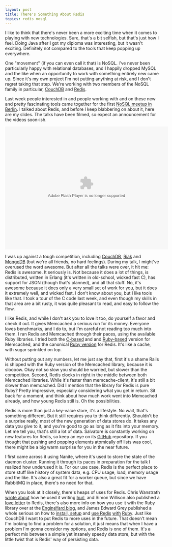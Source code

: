 ```yaml
---
layout: post
title: There's Something About Redis
topics: redis nosql
---
```

I like to think that there's never been a more exciting time when it comes to playing with new technologies. Sure, that's a bit selfish, but that's just how I feel. Doing Java after I got my diploma was interesting, but it wasn't exciting. Definitely not compared to the tools that keep popping up everywhere.

One "movement" (if you can even call it that) is NoSQL. I've never been particularly happy with relational databases, and I happily dropped MySQL and the like when an opportunity to work with something entirely new came up. Since it's my own project I'm not putting anything at risk, and I don't regret taking that step. We're working with two members of the NoSQL family in particular, [CouchDB](http://couchdb.apache.org) and [Redis](http://code.google.com/p/redis).

Last week people interested in and people working with and on these new and pretty fascinating tools came together for the first [NoSQL meetup in Berlin](http://nosqlberlin.de). I talked about Redis, and before I keep blabbering on about it, here are my slides. The talks have been filmed, so expect an announcement for the videos soon-ish.

<div style="width:425px;text-align:left" id="__ss_2352325"><object style="margin:0px" width="530" height="400"><param name="movie" value="http://static.slidesharecdn.com/swf/ssplayer2.swf?doc=redis-nsqlberlin-091026163956-phpapp02&stripped_title=redis-nsql-berlin-2352325" /><param name="allowFullScreen" value="true"/><param name="allowScriptAccess" value="always"/><embed src="http://static.slidesharecdn.com/swf/ssplayer2.swf?doc=redis-nsqlberlin-091026163956-phpapp02&stripped_title=redis-nsql-berlin-2352325" type="application/x-shockwave-flash" allowscriptaccess="always" allowfullscreen="true" width="530" height="400"></embed></object></div>

I was up against a tough competition, including [CouchDB](http://couchdb.apache.org), [Riak](http://riak.basho.com/) and [MongoDB](http://mongodb.com) (but we're all friends, no hard feelings). During my talk, I might've overused the word awesome. But after all the talks were over, it hit me: Redis is awesome. It seriously is. Not because it does a lot of things, is distributed, written in Erlang (it's written in old-school, wicked fast C), has support for JSON (though that's planned), and all that stuff. No, it's awesome because it does only a very small set of work for you, but it does it extremely well, and wicked fast. I don't know about you, but I like tools like that. I took a tour of the C code last week, and even though my skills in that area are a bit rusty, it was quite pleasant to read, and easy to follow the flow.

I like Redis, and while I don't ask you to love it too, do yourself a favor and check it out. It gives Memcached a serious run for its money. Everyone loves benchmarks, and I do to, but I'm careful not reading too much into them. I ran Redis and Memcached through their paces, using the available Ruby libraries. I tried both the [C-based](http://github.com/fauna/memcached/) and and [Ruby-based](http://github.com/mperham/memcache-client) version for Memcached, and the canonical [Ruby version](http://github.com/ezmobius/redis-rb) for Redis. It's like a cache, with sugar sprinkled on top.

Without putting out any numbers, let me just say that, first it's a shame Rails is shipped with the Ruby version of the Memcached library, because it is sloooow. Okay not so slow you should be worried, but slower than the competition. Second, Redis clocks in right in the middle between both Memcached libraries. While it's faster than memcache-client, it's still a bit slower than memcached. Did I mention that the library for Redis is pure Ruby? Pretty impressive, especially considering what you get in return. Sit back for a moment, and think about how much work went into Memcached already, and how young Redis still is. Oh the possibilities.

Redis is more than just a key-value store, it's a lifestyle. No wait, that's something different. But it still requires you to think differently. Shouldn't be a surprise really, most of the new generation of data stores do. It takes any data you give to it, and you're good to go as long as it fits into your memory. Let me tell you, that's still a lot of data. Salvatore is constantly working on new features for Redis, so keep an eye on its [GitHub](http://github.com/antirez/redis) repository. If you thought that pushing and popping elements atomically off lists was cool, there might be a big warm surprise for you in the near future.

I first came across it using Nanite, where it's used to store the state of the daemon cluster. Running it through its paces in preparation for the talk I realized how underused it is. For our use case, Redis is the perfect place to store stuff like history of system data, e.g. CPU usage, load, memory usage and the like. It's also a great fit for a worker queue, but since we have RabbitMQ in place, there's no need for that.

When you look at it closely, there's heaps of uses for Redis. Chris Wanstrath [wrote about](http://ozmm.org/posts/sort_in_redis.html) how he used it writing [hurl](http://hurl.it), and Simon Willison also published a [love letter](http://simonwillison.net/2009/Oct/22/redis/) to Redis, there's also more info on how you use it with the Ruby library over at the [EngineYard blog](http://www.engineyard.com/blog/2009/key-value-stores-for-ruby-part-4-to-redis-or-not-to-redis/), and James Edward Grey published a whole serious on how to [install, setup](http://blog.grayproductions.net/articles/setting_up_the_redis_server) and [use Redis](http://blog.grayproductions.net/articles/using_redis_as_a_keyvalue_store) [with](http://blog.grayproductions.net/articles/lists_and_sets_in_redis) [Ruby](http://blog.grayproductions.net/articles/where_redis_is_a_good_fit). Just like CouchDB I want to put Redis to more uses in the future. That doesn't mean I'm looking to find a problem for a solution, it just means that when I have a problem I'm gonna consider my options, and Redis is one of them. It's a perfect mix between a simple yet insanely speedy data store, but with the little twist that is Redis' way of persisting data.